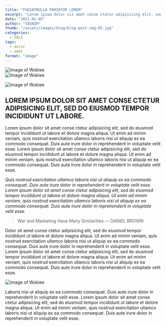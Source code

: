 ```yaml
---
title: "FUGIATNULLA PARIATUR LOREM"
excerpt: "Lorem ipsum dolor sit amet conse ctetur adipisicing elit, sed do eiusmod tempor incididunt ut labore et dolore magna aliqua."
date: "2021-01-05"
author: "TASNIM"
thumb: "/assets/images/blog/blog-post-img-05.jpg"
categories:
  - SALE
tags:
  - dolor
  - amet
format: "image"
---
```


<div class="row">
  <div class="col">
    <img src="/assets/images/blog/blog-single-img-02.jpg" alt="Image of Wokiee" />
  </div>

  <div class="col">
    <img src="/assets/images/blog/blog-single-img-03.jpg" alt="Image of Wokiee" />
  </div>
</div>

![Image of Wokiee](/assets/images/blog/blog-post-img-05.jpg)

## LOREM IPSUM DOLOR SIT AMET CONSE CTETUR ADIPISICING ELIT, SED DO EIUSMOD TEMPOR INCIDIDUNT UT LABORE.

Lorem ipsum dolor sit amet conse ctetur adipisicing elit, sed do eiusmod tempor incididunt ut labore et dolore magna aliqua. Ut enim ad minim veniam, quis nostrud exercitation ullamco laboris nisi ut aliquip ex ea commodo consequat. Duis aute irure dolor in reprehenderit in voluptate velit esse. Lorem ipsum dolor sit amet conse ctetur adipisicing elit, sed do eiusmod tempor incididunt ut labore et dolore magna aliqua. Ut enim ad minim veniam, quis nostrud exercitation ullamco laboris nisi ut aliquip ex ea commodo consequat. Duis aute irure dolor in reprehenderit in voluptate velit esse.

*Quis nostrud exercitation ullamco laboris nisi ut aliquip ex ea commodo consequat. Duis aute irure dolor in reprehenderit in voluptate velit esse. Lorem ipsum dolor sit amet conse ctetur adipisicing elit, sed do eiusmod tempor incididunt ut labore et dolore magna aliqua. Ut enim ad minim veniam, quis nostrud exercitation ullamco laboris nisi ut aliquip ex ea commodo consequat. Duis aute irure dolor in reprehenderit in voluptate velit esse.*

<blockquote class="tt-blockquote">
  <i class="tt-icon icon-g-56"></i>
  <span class="tt-title">War and Marketing Have Many Similarities</span>
  <span class="tt-title-description">— <span>DANIEL BROWN</span></span>
</blockquote>

Dolor sit amet conse ctetur adipisicing elit, sed do eiusmod tempor incididunt ut labore et dolore magna aliqua. Ut enim ad minim veniam, quis nostrud exercitation ullamco laboris nisi ut aliquip ex ea commodo consequat. Duis aute irure dolor in reprehenderit in voluptate velit esse. Lorem ipsum dolor sit amet conse ctetur adipisicing elit, sed do eiusmod tempor incididunt ut labore et dolore magna aliqua. Ut enim ad minim veniam, quis nostrud exercitation ullamco laboris nisi ut aliquip ex ea commodo consequat. Duis aute irure dolor in reprehenderit in voluptate velit esse.

![Image of Wokiee](/assets/images/blog/blog-single-img-04.jpg)

Laboris nisi ut aliquip ex ea commodo consequat. Duis aute irure dolor in reprehenderit in voluptate velit esse. Lorem ipsum dolor sit amet conse ctetur adipisicing elit, sed do eiusmod tempor incididunt ut labore et dolore magna aliqua. Ut enim ad minim veniam, quis nostrud exercitation ullamco laboris nisi ut aliquip ex ea commodo consequat. Duis aute irure dolor in reprehenderit in voluptate velit esse.